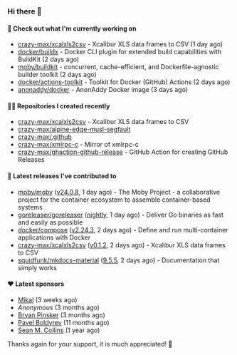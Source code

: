 ### Hi there 👋

#### 👷 Check out what I'm currently working on

- [crazy-max/xcalxls2csv](https://github.com/crazy-max/xcalxls2csv) - Xcalibur XLS data frames to CSV (1 day ago)
- [docker/buildx](https://github.com/docker/buildx) - Docker CLI plugin for extended build capabilities with BuildKit (2 days ago)
- [moby/buildkit](https://github.com/moby/buildkit) - concurrent, cache-efficient, and Dockerfile-agnostic builder toolkit (2 days ago)
- [docker/actions-toolkit](https://github.com/docker/actions-toolkit) - Toolkit for Docker (GitHub) Actions (2 days ago)
- [anonaddy/docker](https://github.com/anonaddy/docker) - AnonAddy Docker image (3 days ago)

#### 👨‍💻 Repositories I created recently

- [crazy-max/xcalxls2csv](https://github.com/crazy-max/xcalxls2csv) - Xcalibur XLS data frames to CSV
- [crazy-max/alpine-edge-musl-segfault](https://github.com/crazy-max/alpine-edge-musl-segfault)
- [crazy-max/.github](https://github.com/crazy-max/.github)
- [crazy-max/xmlrpc-c](https://github.com/crazy-max/xmlrpc-c) - Mirror of xmlrpc-c
- [crazy-max/ghaction-github-release](https://github.com/crazy-max/ghaction-github-release) - GitHub Action for creating GitHub Releases

#### 🚀 Latest releases I've contributed to

- [moby/moby](https://github.com/moby/moby) ([v24.0.8](https://github.com/moby/moby/releases/tag/v24.0.8), 1 day ago) - The Moby Project - a collaborative project for the container ecosystem to assemble container-based systems
- [goreleaser/goreleaser](https://github.com/goreleaser/goreleaser) ([nightly](https://github.com/goreleaser/goreleaser/releases/tag/nightly), 1 day ago) - Deliver Go binaries as fast and easily as possible
- [docker/compose](https://github.com/docker/compose) ([v2.24.3](https://github.com/docker/compose/releases/tag/v2.24.3), 2 days ago) - Define and run multi-container applications with Docker
- [crazy-max/xcalxls2csv](https://github.com/crazy-max/xcalxls2csv) ([v0.1.2](https://github.com/crazy-max/xcalxls2csv/releases/tag/v0.1.2), 2 days ago) - Xcalibur XLS data frames to CSV
- [squidfunk/mkdocs-material](https://github.com/squidfunk/mkdocs-material) ([9.5.5](https://github.com/squidfunk/mkdocs-material/releases/tag/9.5.5), 2 days ago) - Documentation that simply works

#### ❤️ Latest sponsors
- [Mikal](https://github.com/Ifiht) (3 weeks ago)
- _Anonymous_ (3 months ago)
- [Bryan Pinsker](https://github.com/BryanPinsker) (3 months ago)
- [Pavel Boldyrev](https://github.com/bpg) (11 months ago)
- [Sean M. Collins](https://github.com/sc68cal) (1 year ago)

Thanks again for your support, it is much appreciated! 🙏
